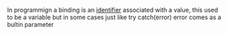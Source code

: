 In programmign a binding is an [identifier](https://developer.mozilla.org/en-US/docs/Glossary/Identifier) associated with a value, this used to be a variable but in some cases just like try catch(error) error comes as a bultin parameter